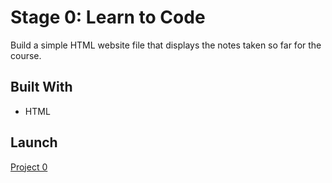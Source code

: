 # Stage 0: Learn to Code
Build a simple HTML website file that displays the notes taken so far for the course.

## Built With
* HTML

## Launch
[Project 0](https://ziggysauce.github.io/udacity_IPND/Stage%200/Notes.html)
